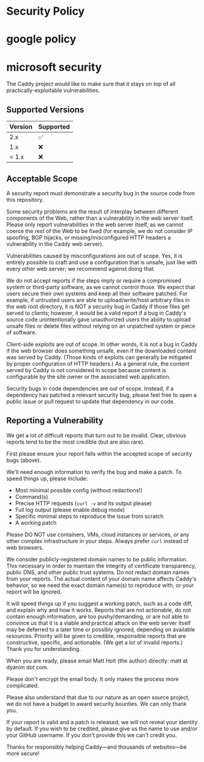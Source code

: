 # Security Policy
# google policy 
# microsoft security 

The Caddy project would like to make sure that it stays on top of all practically-exploitable vulnerabilities.


## Supported Versions

| Version | Supported          |
| ------- | ------------------ |
| 2.x     | :white_check_mark: |
| 1.x     | :x:                |
| < 1.x   | :x:                |


## Acceptable Scope

A security report must demonstrate a security bug in the source code from this repository.

Some security problems are the result of interplay between different components of the Web, rather than a vulnerability in the web server itself. Please only report vulnerabilities in the web server itself, as we cannot coerce the rest of the Web to be fixed (for example, we do not consider IP spoofing, BGP hijacks, or missing/misconfigured HTTP headers a vulnerability in the Caddy web server).

Vulnerabilities caused by misconfigurations are out of scope. Yes, it is entirely possible to craft and use a configuration that is unsafe, just like with every other web server; we recommend against doing that.

We do not accept reports if the steps imply or require a compromised system or third-party software, as we cannot control those. We expect that users secure their own systems and keep all their software patched. For example, if untrusted users are able to upload/write/host arbitrary files in the web root directory, it is NOT a security bug in Caddy if those files get served to clients; however, it _would_ be a valid report if a bug in Caddy's source code unintentionally gave unauthorized users the ability to upload unsafe files or delete files without relying on an unpatched system or piece of software.

Client-side exploits are out of scope. In other words, it is not a bug in Caddy if the web browser does something unsafe, even if the downloaded content was served by Caddy. (Those kinds of exploits can generally be mitigated by proper configuration of HTTP headers.) As a general rule, the content served by Caddy is not considered in scope because content is configurable by the site owner or the associated web application.

Security bugs in code dependencies are out of scope. Instead, if a dependency has patched a relevant security bug, please feel free to open a public issue or pull request to update that dependency in our code.


## Reporting a Vulnerability

We get a lot of difficult reports that turn out to be invalid. Clear, obvious reports tend to be the most credible (but are also rare).

First please ensure your report falls within the accepted scope of security bugs (above).

We'll need enough information to verify the bug and make a patch. To speed things up, please include:

- Most minimal possible config (without redactions!)
- Command(s)
- Precise HTTP requests (`curl -v` and its output please)
- Full log output (please enable debug mode)
- Specific minimal steps to reproduce the issue from scratch
- A working patch

Please DO NOT use containers, VMs, cloud instances or services, or any other complex infrastructure in your steps. Always prefer `curl` instead of web browsers.

We consider publicly-registered domain names to be public information. This necessary in order to maintain the integrity of certificate transparency, public DNS, and other public trust systems. Do not redact domain names from your reports. The actual content of your domain name affects Caddy's behavior, so we need the exact domain name(s) to reproduce with, or your report will be ignored.

It will speed things up if you suggest a working patch, such as a code diff, and explain why and how it works. Reports that are not actionable, do not contain enough information, are too pushy/demanding, or are not able to convince us that it is a viable and practical attack on the web server itself may be deferred to a later time or possibly ignored, depending on available resources. Priority will be given to credible, responsible reports that are constructive, specific, and actionable. (We get a lot of invalid reports.) Thank you for understanding.

When you are ready, please email Matt Holt (the author) directly: matt at dyanim dot com.

Please don't encrypt the email body. It only makes the process more complicated.

Please also understand that due to our nature as an open source project, we do not have a budget to award security bounties. We can only thank you.

If your report is valid and a patch is released, we will not reveal your identity by default. If you wish to be credited, please give us the name to use and/or your GitHub username. If you don't provide this we can't credit you.

Thanks for responsibly helping Caddy&mdash;and thousands of websites&mdash;be more secure!

